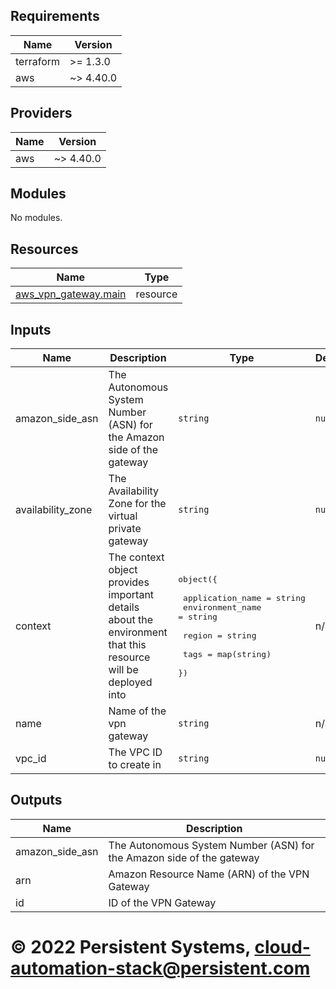 [comment]: # (BEGIN_TF_DOCS)

## Requirements

| Name | Version |
|------|---------|
| terraform | >= 1.3.0 |
| aws | ~> 4.40.0 |

## Providers

| Name | Version |
|------|---------|
| aws | ~> 4.40.0 |

## Modules

No modules.

## Resources

| Name | Type |
|------|------|
| [aws_vpn_gateway.main](https://registry.terraform.io/providers/hashicorp/aws/latest/docs/resources/vpn_gateway) | resource |

## Inputs

| Name | Description | Type | Default | Required |
|------|-------------|------|---------|:--------:|
| amazon\_side\_asn | The Autonomous System Number (ASN) for the Amazon side of the gateway | `string` | `null` | no |
| availability\_zone | The Availability Zone for the virtual private gateway | `string` | `null` | no |
| context | The context object provides important details about the environment that this resource will be deployed into | <pre>object({<br><br>    application_name = string<br>    environment_name = string<br><br>    region = string<br><br>    tags = map(string)<br>  })</pre> | n/a | yes |
| name | Name of the vpn gateway | `string` | n/a | yes |
| vpc\_id | The VPC ID to create in | `string` | `null` | no |

## Outputs

| Name | Description |
|------|-------------|
| amazon\_side\_asn | The Autonomous System Number (ASN) for the Amazon side of the gateway |
| arn | Amazon Resource Name (ARN) of the VPN Gateway |
| id | ID of the VPN Gateway |

[comment]: # (END_TF_DOCS)

# © 2022 Persistent Systems, <cloud-automation-stack@persistent.com>